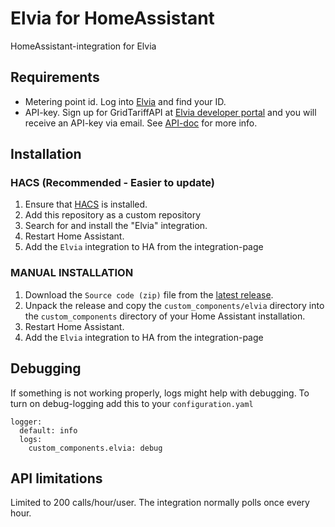 # Elvia for HomeAssistant

HomeAssistant-integration for Elvia 

## Requirements

- Metering point id. Log into [Elvia](https://www.elvia.no/minside) and find your ID.
- API-key. Sign up for GridTariffAPI at [Elvia developer portal](https://elvia.portal.azure-api.net/) and you will receive an API-key via email. See [API-doc](https://assets.ctfassets.net/jbub5thfds15/1mF3J3xVf9400SDuwkChUC/a069a61a0257ba8c950432000bdefef3/Elvia_GridTariffAPI_for_smart_house_purposes_v1_1_20210212.doc.pdf) for more info.

## Installation

### HACS (Recommended - Easier to update)

1. Ensure that [HACS](https://hacs.xyz/) is installed.
2. Add this repository as a custom repository
3. Search for and install the "Elvia" integration.
4. Restart Home Assistant.
5. Add the `Elvia` integration to HA from the integration-page

### MANUAL INSTALLATION

1. Download the `Source code (zip)` file from the
   [latest release](https://github.com/sindrebroch/ha-elvia/releases/latest).
2. Unpack the release and copy the `custom_components/elvia` directory
   into the `custom_components` directory of your Home Assistant
   installation.
3. Restart Home Assistant.
4. Add the `Elvia` integration to HA from the integration-page

## Debugging
If something is not working properly, logs might help with debugging. To turn on debug-logging add this to your `configuration.yaml`
```
logger:
  default: info
  logs:
    custom_components.elvia: debug
```

## API limitations
Limited to 200 calls/hour/user. The integration normally polls once every hour.

